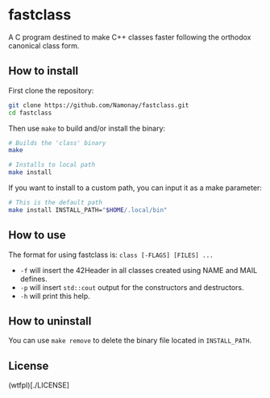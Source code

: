 
# fastclass

A C program destined to make C++ classes faster following the orthodox canonical class form.

## How to install

First clone the repository:
```bash
git clone https://github.com/Namonay/fastclass.git
cd fastclass
```

Then use `make` to build and/or install the binary:
```bash
# Builds the 'class' binary
make 

# Installs to local path
make install
```

If you want to install to a custom path, you can input it as a make parameter:
```bash
# This is the default path
make install INSTALL_PATH="$HOME/.local/bin"
```

## How to use

The format for using fastclass is: `class [-FLAGS] [FILES] ...`

* `-f` will insert the 42Header in all classes created using NAME and MAIL defines.
* `-p` will insert `std::cout` output for the constructors and destructors.
* `-h` will print this help.

## How to uninstall

You can use `make remove` to delete the binary file located in `INSTALL_PATH`.

## License

(wtfpl)[./LICENSE]